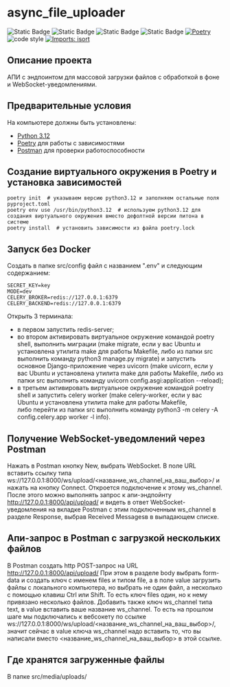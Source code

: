 # async_file_uploader

![Static Badge](https://img.shields.io/badge/Python-FFD43B?logo=python&logoColor=blue) 
![Static Badge](https://img.shields.io/badge/Django-092E20?logo=django&logoColor=green)
![Static Badge](https://img.shields.io/badge/celery-%2337814A.svg?logo=celery&logoColor=white)
![Static Badge](https://img.shields.io/badge/redis-%23DC382D.svg?logo=redis&logoColor=white)
[![Poetry](https://img.shields.io/endpoint?url=https://python-poetry.org/badge/v0.json)](https://python-poetry.org/)
![code style](https://img.shields.io/badge/code%20style-black-000000.svg)
[![Imports: isort](https://img.shields.io/badge/%20imports-isort-%231674b1?style=flat&labelColor=ef8336)](https://pycqa.github.io/isort/)

## Описание проекта
АПИ с эндпоинтом для массовой загрузки файлов с обработкой в фоне и WebSocket-уведомлениями.

## Предварительные условия
На компьютере должны быть установлены:
- [Python 3.12](https://www.python.org/downloads/)
- [Poetry](https://python-poetry.org/docs/#installation) для работы с зависимостями
- [Postman](https://www.postman.com/) для проверки работоспособности

## Создание виртуального окружения в Poetry и установка зависимостей

```
poetry init  # указываем версию python3.12 и заполняем остальные поля pyproject.toml
poetry env use /usr/bin/python3.12  # используем python3.12 для создания виртуального окружения вместо дефолтной версии питона в системе
poetry install  # установить зависимости из файла poetry.lock
```

## Запуск без Docker
Создать в папке src/config файл с названием ".env" и следующим содержанием:

```
SECRET_KEY=key
MODE=dev
CELERY_BROKER=redis://127.0.0.1:6379
CELERY_BACKEND=redis://127.0.0.1:6379
```

Открыть 3 терминала:
- в первом запустить redis-server;
- во втором активировать виртуальное окружение командой poetry shell, выполнить миграции 
(make migrate, если у вас Ubuntu и установлена утилита make для работы Makefile, либо из папки src 
выполнить команду python3 manage.py migrate) и 
запустить основное Django-приложение через uvicorn (make uvicorn, если у вас Ubuntu и установлена утилита make для работы Makefile, либо из папки src выполнить команду uvicorn config.asgi:application --reload);
- в третьем активировать виртуальное окружение командой poetry shell и 
запустить celery worker (make celery-worker, если у вас Ubuntu и установлена утилита make для работы Makefile,  
либо перейти из папки src выполнить команду python3 -m celery -A config.celery.app worker -l info).

## Получение WebSocket-уведомлений через Postman
Нажать в Postman кнопку New, выбрать WebSocket. В поле URL вставить ссылку типа 
ws://127.0.0.1:8000/ws/upload/<название_ws_channel_на_ваш_выбор>/
и нажать на кнопку Connect.
Откроется подключение к этому ws_channel.
После этого можно выполнять запрос к апи-эндпойнту http://127.0.0.1:8000/api/upload/ и 
видеть в ответ WebSocket-уведомления на вкладке Postman с этим подключенным ws_channel в разделе 
Response, выбрав Received Messagesв в выпадающем списке.

## Апи-запрос в Postman с загрузкой нескольких файлов
В Postman создать http POST-запрос на URL http://127.0.0.1:8000/api/upload/
При этом в разделе body выбрать form-data и создать ключ с именем files и типом file, а в поле value загрузить файлы с 
локального компьютера, но выбрать не один файл, а несколько с помощью клавиш Ctrl или Shift.
То есть ключ files один, но к нему привязано несколько файлов.
Добавить также ключ ws_channel типа text, в value вставить ваше название ws_channel.
То есть на прошлом шаге мы подключались к вебсокету по ссылке ws://127.0.0.1:8000/ws/upload/<название_ws_channel_на_ваш_выбор>/, 
значит сейчас в value ключа ws_channel надо вставить то, что вы написали вместо <название_ws_channel_на_ваш_выбор> в этой ссылке.

## Где хранятся загруженные файлы
В папке src/media/uploads/
